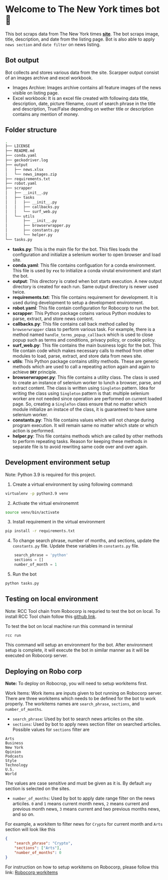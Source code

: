 
# Welcome to The New York times bot 👋
This bot scraps data from The New York times **[site](http://www.nytimes.com/)**. The bot scraps image, title, description, and date from the listing page. Bot is also able to apply `news section` and `date filter` on news listing.

## Bot output
Bot collects and stores various data from the site. Scarpper output consist of an images archive and excel workbook.
- Images Archive: Images archive contains all feature images of the news visible on listing page.
- Excel workbook: It is an excel file created with following data title, description, date, picture filename, count of search phrase in the title and description, True/False depending on wether title or description contains any mention of money.


## Folder structure
```bash
.
├── LICENSE
├── README.md
├── conda.yaml
├── geckodriver.log
├── output
│   ├── news.xlsx
│   └── news_images.zip
├── requirements.txt
├── robot.yaml
├── scrapper
│   ├── __init__.py
│   ├── tasks
│   │   ├── __init__.py
│   │   ├── callbacks.py
│   │   └── surf_web.py
│   └── utils
│       ├── __init__.py
│       ├── browserwrapper.py
│       ├── constants.py
│       └── helper.py
└── tasks.py
```
- **tasks.py**: This is the main file for the bot. This files loads the configuration and initialize a selenium worker to open browser and load site.
- **conda.yaml**: This file contains configuation for a conda environment. This file is used by **`rcc`** to initialize a conda virutal environment and start the bot.
- **output**: This directory is crated when bot starts execution. A new output directory is created for each run. Same output directory is newer used twice. 
- **requirements.txt**: This file contains requirement for development. It is used during development to setup a development environment.
- **robot.yaml**: This file contain configuration for Robocorp to run the bot.
- **scrapper**: This Python package cotains various Python modules to parse, extract, and store news content.
- **callbacks.py**: This file contains call back method called by `browserwrapper` class to perform various task. For example, there is a method named `handle_terms_popup_callback` which is used to close popup such as terms and conditions, privacy policy, or cookie policy.
- **surf_web.py**: This file contains the main business logic for the bot. This file contain code which makes necessary calls to method from other modules to load, parse, extract, and store data from news site.
- **utils**: This Python package contains utility methods. These are generic methods which are used to call a repeating action again and again to achieve **`DRY`** principle.
- **browserwrapper.py**: This file contains a utility class. The class is used to create an instance of selenium worker to lunch a browser, parse, and extract content. The class is written using `Singleton` pattern. Idea for writing the class using `Singleton` pattern is that: multiple selenium worker are not needed since operation are performed on current loaded page. So, creating a `SingleTon` class ensure that no matter which module initialize an instace of the class, it is guaranteed to have same selenium worker.
- **constants.py**: This file contains values which will not change during program execution. It will remain same no matter which state or which action is performed.
- **helper.py**: This file contains methods which are called by other methods to perform repeating tasks. Reason for keeping these methods in separate file is to avoid rewriting same code over and over again.

## Development environment setup

Note: Python 3.9 is required for this project.


1. Create a virtual environment by using following command:
```bash
virtualenv -p python3.9 venv
```
2. Activate the virtual environemnt
```bash
source venv/bin/activate
```
3. Install requirement in the virtual environment
```bash
pip install -r requirements.txt
```
4. To change search phrase, number of months, and sections, update the `constants.py` file. Update these variables in `constants.py` file.
```Python
    search_phrase = 'python'
    sections = []
    number_of_month = 1
```
5. Run the bot
```bash
python tasks.py
```

## Testing on local environment

Note:
RCC Tool chain from Robocorp is requried to test the bot on local. To install RCC Tool chain follow this [github link](https://github.com/robocorp/rcc).

To test the bot on local machine run this command in terminal
```bash
rcc run
```
This command will setup an environment for the bot. After environment setup is complete, it will execute the bot in similar manner as it will be executed on Robocorp server.

## Deploying on Robo corp

**Note:**
To deploy on Robocrop, you will need to setup workitems first.

Work Items: Work items are inputs given to bot running on Robocorp server. There are three workitems which needs to be defined for the bot to work properly. The workitems names are `search_phrase`, `sections`, and `number_of_months`.

- `search_phrase`: Used by bot to search news articiles on the site.
- `sections`: Used by bot to apply news section filter on searched articiles. Possible values for `sections` filter are 
```
Arts
Business
New York
Opinion
Podcasts
Style
Technology
U.S.
World
```
The values are case sensitive and must be given as it is. By default `any` section is selected on the sites.
- `number_of_months`: Used by bot to apply date range filter on the news articiles. `0` and `1` means current month news, `2` means current and previous month news, `3` means current and two previous months news, and so on.

For example, a workitem to filter news for `Crypto` for current month and `Arts` section will look like this
```JSON
{
    "search_phrase": "Crypto",
    "sections": ["Arts"],
    "number_of_months": 0
}
```

For instruction on how to setup workitems on Robocorp, please follow this link: [Robocorp workitems](https://youtu.be/XczuMYkCvRE)